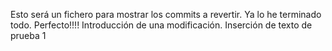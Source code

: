 Esto será un fichero para mostrar los commits a revertir. 
Ya lo he terminado todo. Perfecto!!!!
Introducción de una modificación. 
Inserción de texto de prueba 1
